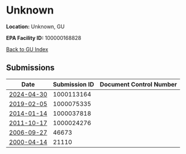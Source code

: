 # Unknown

**Location:** Unknown, GU

**EPA Facility ID:** 100000168828

[Back to GU Index](../../index.md)

## Submissions

| Date | Submission ID | Document Control Number |
|------|--------------|-------------------------|
| [2024-04-30](submissions/1000113164.md) | 1000113164 |  |
| [2019-02-05](submissions/1000075335.md) | 1000075335 |  |
| [2014-01-14](submissions/1000037818.md) | 1000037818 |  |
| [2011-10-17](submissions/1000024276.md) | 1000024276 |  |
| [2006-09-27](submissions/46673.md) | 46673 |  |
| [2000-04-14](submissions/21110.md) | 21110 |  |

